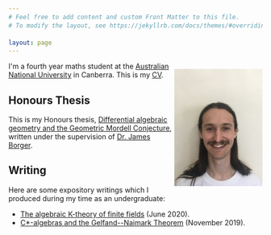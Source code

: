 ```yaml
---
# Feel free to add content and custom Front Matter to this file.
# To modify the layout, see https://jekyllrb.com/docs/themes/#overriding-theme-defaults

layout: page
---
```


<div>
    <p style="float: right;"><img src="/picture/IMG_4109_5.JPG"> </p>
    <p> I'm a fourth year maths student at the <a href="https://www.anu.edu.au/">Australian National University</a> in Canberra. This is my <a href="/cv/callum_sutton_CV.pdf">CV</a>. </p>  
</div>


## Honours Thesis
This is my Honours thesis, [Differential algebraic geometry and the Geometric Mordell Conjecture][my_thesis], written under the supervision of [Dr. James Borger][jim]. 

## Writing
Here are some expository writings which I produced during my time as an undergraduate: 

* [The algebraic K-theory of finite fields][K-theory] (June 2020).
* [C*-algebras and the Gelfand--Naimark Theorem][C-star] (November 2019).

[my_cv]: /cv/callum_sutton_CV.pdf
[my_thesis]: /thesis/thesis.pdf
[K-theory]: /writing/the_algebraic_K_theory_of_finite_fields.pdf
[ANU]: https://www.anu.edu.au/
[jim]: https://maths-people.anu.edu.au/~borger/
[C-star]: /writing/C_star_algebras_and_the_Gelfand_Naimark_Theorem.pdf